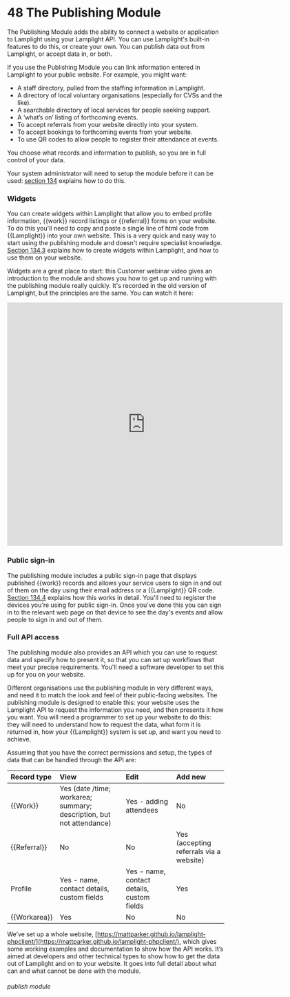 # 48 The Publishing Module

The Publishing Module adds the ability to connect a website or application to Lamplight using your Lamplight API. 
You can use Lamplight's built-in features to do this, or create your own. You can publish data out from Lamplight,
or accept data in, or both.

If you use the Publishing Module you can link information entered in Lamplight to your public website.  For example, you might want:

- A staff directory, pulled from the staffing information in Lamplight.
- A directory of local voluntary organisations (especially for CVSs and the like).
- A searchable directory of local services for people seeking support.
- A ‘what’s on’ listing of forthcoming events.
- To accept referrals from your website directly into your system.
- To accept bookings to forthcoming events from your website.
- To use QR codes to allow people to register their attendance at events.

You choose what records and information to publish, so you are in full control of your data.

Your system administrator will need to setup the module before it can be used: [section 134](/help/index/p/134) explains how to do this.

### Widgets

You can create widgets within Lamplight that allow you to embed profile information, {{work}} record listings 
or {{referral}} forms on your website. To do this you'll need to copy and paste a single line of html code from {{Lamplight}} 
into your own website.  This is a very quick and easy way to start using the publishing module and doesn't require 
specialist knowledge. [Section 134.3](/help/index/p/134.3) explains how to create widgets within Lamplight, and how to use them on your website.

Widgets are a great place to start: this Customer webinar video gives an introduction to the module and shows
you how to get up and running with the publishing module really quickly. It's recorded in the old version of Lamplight, but
the principles are the same.  You can watch it here:

<iframe title="Report CodeSets webinar" width="640" height="564" src="https://player.vimeo.com/video/764557132?h=5f2c1eb0ad&badge=0&autopause=0&player_id=0&app_id=58479"
data-video-display="home" frameborder="0" allowFullScreen mozallowfullscreen webkitAllowFullScreen></iframe>

### Public sign-in

The publishing module includes a public sign-in page that displays published {{work}} records and allows your 
service users to sign in and out of them on the day using their email address or a {{Lamplight}} QR code.
[Section 134.4](/help/index/p/134.4) explains how this works in detail. You'll need to register the devices you're using 
for public sign-in. Once you've done this you can sign in to the relevant web page on that device to see the day's 
events and allow people to sign in and out of them.

### Full API access

The publishing module also provides an API which you can use to request data and specify how to present it, 
so that you can set up workflows that meet your precise requirements.  You'll need a software developer to set this up for you on your website.

Different organisations use the publishing module in very different ways, and need it to match the look and feel of
their public-facing websites.  The publishing module is designed to enable this: your website uses the Lamplight
API to request the information you need, and then presents it how you want. You will need a programmer to set up your 
website to do this: they will need to understand how to request the data, what form it is returned in, how your {{Lamplight}} 
system is set up, and want you need to achieve.

Assuming that you have the correct permissions and setup, the types of data that can be handled through the API are:

| Record type | View | Edit | Add new |
| :---------  | :---------- | :---------- | :-------- |
| {{Work}}    | Yes (date /time; workarea; summary; description, but not attendance) | Yes - adding attendees | No |
| {{Referral}} | No | No | Yes (accepting referrals via a website) |
| Profile | Yes - name, contact details, custom fields | Yes - name, contact details, custom fields | Yes |
| {{Workarea}} | Yes | No | No |


We’ve set up a whole website, [https://mattparker.github.io/lamplight-phpclient/](https://mattparker.github.io/lamplight-phpclient/), 
which gives some working examples and documentation to show how the API works.  It’s aimed at developers and other 
technical types to show how to get the data out of Lamplight and on to your website.  It goes into full detail about 
what can and what cannot be done with the module.



###### publish module

